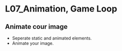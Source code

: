 # L07_Animation, Game Loop

## Animate cour image

- Seperate static and animated elements.
- Animate your image.
